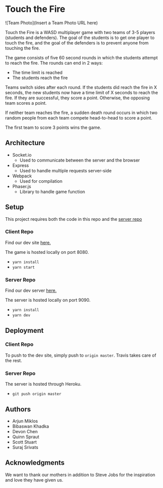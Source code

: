 # Touch the Fire
![Team Photo](Insert a Team Photo URL here)

Touch the Fire is a WASD multiplayer game with two teams of 3-5 players (students and defenders). The goal of the students is to get one player to touch the fire, and the goal of the defenders is to prevent anyone from touching the fire. 

The game consists of five 60 second rounds in which the students attempt to reach the fire. The rounds can end in 2 ways:

* The time limit is reached
* The students reach the fire

Teams switch sides after each round. If the students did reach the fire in X seconds, the new students now have a time limit of X seconds to reach the fire. If they are successful, they score a point. Otherwise, the opposing team scores a point.

If neither team reaches the fire, a sudden death round occurs in which two random people from each team compete head-to-head to score a point.

The first team to score 3 points wins the game.

## Architecture

* Socket.io
    * Used to communicate between the server and the browser
* Express
    * Used to handle multiple requests server-side
* Webpack
    * Used for compilation
* Phaser.js
    * Library to handle game function

## Setup

This project requires both the code in this repo and the [server repo](https://github.com/dartmouth-cs52-20X/project-api-touch-the-fire)

### Client Repo

Find our dev site [here.](http://touch2-the-fire.surge.sh/)

The game is hosted locally on port 8080.

- `yarn install`
- `yarn start`

### Server Repo

Find our dev server [here.](https://touch-the-fire-api.herokuapp.com/)

The server is hosted locally on port 9090.

- `yarn install`
- `yarn dev`

## Deployment

### Client Repo

To push to the dev site, simply push to `origin master`. Travis takes care of the rest.

### Server Repo

The server is hosted through Heroku.

- `git push origin master`

## Authors

* Arjun Miklos
* Bibaswan Khadka
* Devon Chen
* Quinn Spraut
* Scott Stuart
* Suraj Srivats

## Acknowledgments
We want to thank our mothers in addition to Steve Jobs for the inspiration and love they have given us.
